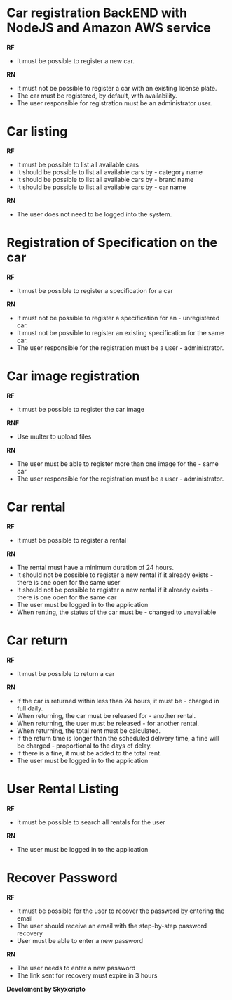 # Car registration BackEND with NodeJS and Amazon AWS service

**RF**

- It must be possible to register a new car.

**RN**

- It must not be possible to register a car with an existing license plate.
- The car must be registered, by default, with availability.
- The user responsible for registration must be an administrator user.

# Car listing

**RF**

- It must be possible to list all available cars
- It should be possible to list all available cars by - category name
- It should be possible to list all available cars by - brand name
- It should be possible to list all available cars by - car name

**RN**

- The user does not need to be logged into the system.

# Registration of Specification on the car

**RF**

- It must be possible to register a specification for a car

**RN**

- It must not be possible to register a specification for an - unregistered car.
- It must not be possible to register an existing specification for the same car.
- The user responsible for the registration must be a user - administrator.

# Car image registration

**RF**

- It must be possible to register the car image

**RNF**

- Use multer to upload files

**RN**

- The user must be able to register more than one image for the - same car
- The user responsible for the registration must be a user - administrator.

# Car rental

**RF**

- It must be possible to register a rental

**RN**

- The rental must have a minimum duration of 24 hours.
- It should not be possible to register a new rental if it already exists - there is one open for the same user
- It should not be possible to register a new rental if it already exists - there is one open for the same car
- The user must be logged in to the application
- When renting, the status of the car must be - changed to unavailable

# Car return

**RF**

- It must be possible to return a car

**RN**

- If the car is returned within less than 24 hours, it must be - charged in full daily.
- When returning, the car must be released for - another rental.
- When returning, the user must be released - for another rental.
- When returning, the total rent must be calculated.
- If the return time is longer than the scheduled delivery time, a fine will be charged - proportional to the days of delay.
- If there is a fine, it must be added to the total rent.
- The user must be logged in to the application

# User Rental Listing

**RF**

- It must be possible to search all rentals for the user

**RN**

- The user must be logged in to the application

# Recover Password

**RF**

- It must be possible for the user to recover the password by entering the email
- The user should receive an email with the step-by-step password recovery
- User must be able to enter a new password

**RN**

- The user needs to enter a new password
- The link sent for recovery must expire in 3 hours

**Develoment by Skyxcripto**

